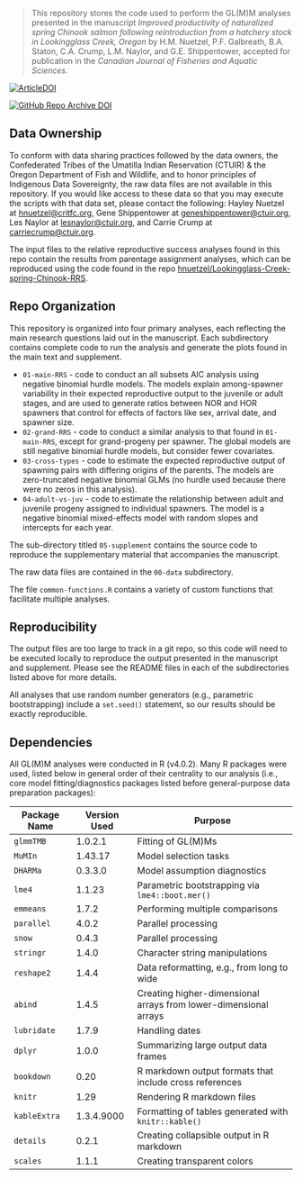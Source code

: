 > This repository stores the code used to perform the GL(M)M analyses presented in the manuscript _Improved productivity of naturalized spring Chinook salmon following reintroduction from a hatchery stock in Lookingglass Creek, Oregon_ by H.M. Nuetzel, P.F. Galbreath, B.A. Staton, C.A. Crump, L.M. Naylor, and G.E. Shippentower, accepted for publication in the _Canadian Journal of Fisheries and Aquatic Sciences_.

[![ArticleDOI](https://img.shields.io/badge/Article%20DOI-10.1139%2Fcjfas--2022--0114-blue)](https://doi.org/10.1139/cjfas-2022-0114)

[![GitHub Repo Archive DOI](https://img.shields.io/badge/GitHub%20Repo%20Archive%20DOI-10.5281%2Fzenodo.6621724-blue)](https://doi.org/10.5281/zenodo.6621724)

## Data Ownership

To conform with data sharing practices followed by the data owners, the Confederated Tribes of the Umatilla Indian Reservation (CTUIR) & the Oregon Department of Fish and Wildlife, and to honor principles of Indigenous Data Sovereignty, the raw data files are not available in this repository. If you would like access to these data so that you may execute the scripts with that data set, please contact the following: Hayley Nuetzel at [hnuetzel@critfc.org](mailto:hnuetzel@critfc.org), Gene Shippentower at [geneshippentower@ctuir.org](mailto:geneshippentower@ctuir.org), Les Naylor at [lesnaylor@ctuir.org](mailto:lesnaylor@ctuir.org), and Carrie Crump at [carriecrump@ctuir.org](mailto:carriecrump@ctuir.org).

The input files to the relative reproductive success analyses found in this repo contain the results from parentage assignment analyses, which can be reproduced using the code found in the repo [hnuetzel/Lookingglass-Creek-spring-Chinook-RRS](https://github.com/hnuetzel/Lookingglass-Creek-spring-Chinook-RRS).

## Repo Organization

This repository is organized into four primary analyses, each reflecting the main research questions laid out in the manuscript. Each subdirectory contains complete code to run the analysis and generate the plots found in the main text and supplement.

* `01-main-RRS` - code to conduct an all subsets AIC analysis using negative binomial hurdle models. The models explain among-spawner variability in their expected reproductive output to the juvenile or adult stages, and are used to generate ratios between NOR and HOR spawners that control for effects of factors like sex, arrival date, and spawner size.
* `02-grand-RRS` - code to conduct a similar analysis to that found in `01-main-RRS`, except for grand-progeny per spawner. The global models are still negative binomial hurdle models, but consider fewer covariates.
* `03-cross-types` - code to estimate the expected reproductive output of spawning pairs with differing origins of the parents. The models are zero-truncated negative binomial GLMs (no hurdle used because there were no zeros in this analysis).
* `04-adult-vs-juv` - code to estimate the relationship between adult and juvenile progeny assigned to individual spawners. The model is a negative binomial mixed-effects model with random slopes and intercepts for each year.

The sub-directory titled `05-supplement` contains the source code to reproduce the supplementary material that accompanies the manuscript.

The raw data files are contained in the `00-data` subdirectory.

The file `common-functions.R` contains a variety of custom functions that facilitate multiple analyses.

## Reproducibility

The output files are too large to track in a git repo, so this code will need to be executed locally to reproduce the output presented in the manuscript and supplement. Please see the README files in each of the subdirectories listed above for more details.

All analyses that use random number generators (e.g., parametric bootstrapping) include a `set.seed()` statement, so our results should be exactly reproducible.

## Dependencies

All GL(M)M analyses were conducted in R (v4.0.2). Many R packages were used, listed below in general order of their centrality to our analysis (i.e., core model fitting/diagnostics packages listed before general-purpose data preparation packages):

| Package Name | Version Used | Purpose                                                      |
| ------------ | ------------ | ------------------------------------------------------------ |
| `glmmTMB`    | 1.0.2.1      | Fitting of GL(M)Ms                                           |
| `MuMIn`      | 1.43.17      | Model selection tasks                                        |
| `DHARMa`     | 0.3.3.0      | Model assumption diagnostics                                 |
| `lme4`       | 1.1.23       | Parametric bootstrapping via `lme4::boot.mer()`              |
| `emmeans`    | 1.7.2        | Performing multiple comparisons                              |
| `parallel`   | 4.0.2        | Parallel processing                                          |
| `snow`       | 0.4.3        | Parallel processing                                          |
| `stringr`    | 1.4.0        | Character string manipulations                               |
| `reshape2`   | 1.4.4        | Data reformatting, e.g., from long to wide                   |
| `abind`      | 1.4.5        | Creating higher-dimensional arrays from lower-dimensional arrays |
| `lubridate`  | 1.7.9        | Handling dates                                               |
| `dplyr`      | 1.0.0        | Summarizing large output data frames                         |
| `bookdown`   | 0.20         | R markdown output formats that include cross references      |
| `knitr`      | 1.29         | Rendering R markdown files                                   |
| `kableExtra` | 1.3.4.9000   | Formatting of tables generated with `knitr::kable()`         |
| `details`    | 0.2.1        | Creating collapsible output in R markdown                    |
| `scales`     | 1.1.1        | Creating transparent colors                                  |

